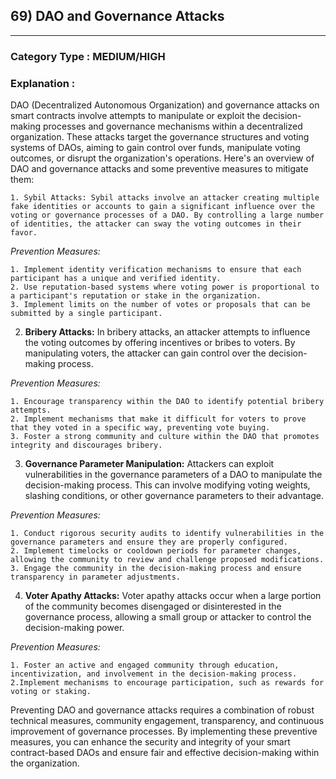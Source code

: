 ##  69) DAO and Governance Attacks 



---

### **Category Type** : MEDIUM/HIGH


### **Explanation** : 


DAO (Decentralized Autonomous Organization) and governance attacks on smart contracts involve attempts to manipulate or exploit the decision-making processes and governance mechanisms within a decentralized organization. These attacks target the governance structures and voting systems of DAOs, aiming to gain control over funds, manipulate voting outcomes, or disrupt the organization's operations. Here's an overview of DAO and governance attacks and some preventive measures to mitigate them:

    1. Sybil Attacks: Sybil attacks involve an attacker creating multiple fake identities or accounts to gain a significant influence over the voting or governance processes of a DAO. By controlling a large number of identities, the attacker can sway the voting outcomes in their favor.


  *Prevention Measures:*

    1. Implement identity verification mechanisms to ensure that each participant has a unique and verified identity.
    2. Use reputation-based systems where voting power is proportional to a participant's reputation or stake in the organization.
    3. Implement limits on the number of votes or proposals that can be submitted by a single participant.



2. **Bribery Attacks:** In bribery attacks, an attacker attempts to influence the voting outcomes by offering incentives or bribes to voters. By manipulating voters, the attacker can gain control over the decision-making process.

*Prevention Measures:*

    1. Encourage transparency within the DAO to identify potential bribery attempts.
    2. Implement mechanisms that make it difficult for voters to prove that they voted in a specific way, preventing vote buying.
    3. Foster a strong community and culture within the DAO that promotes integrity and discourages bribery.


3. **Governance Parameter Manipulation:** Attackers can exploit vulnerabilities in the governance parameters of a DAO to manipulate the decision-making process. This can involve modifying voting weights, slashing conditions, or other governance parameters to their advantage.

*Prevention Measures:*

    1. Conduct rigorous security audits to identify vulnerabilities in the governance parameters and ensure they are properly configured.
    2. Implement timelocks or cooldown periods for parameter changes, allowing the community to review and challenge proposed modifications.
    3. Engage the community in the decision-making process and ensure transparency in parameter adjustments.


4. **Voter Apathy Attacks:** Voter apathy attacks occur when a large portion of the community becomes disengaged or disinterested in the governance process, allowing a small group or attacker to control the decision-making power.

*Prevention Measures:*


    1. Foster an active and engaged community through education, incentivization, and involvement in the decision-making process.
    2.Implement mechanisms to encourage participation, such as rewards for voting or staking.


Preventing DAO and governance attacks requires a combination of robust technical measures, community engagement, transparency, and continuous improvement of governance processes. By implementing these preventive measures, you can enhance the security and integrity of your smart contract-based DAOs and ensure fair and effective decision-making within the organization.



